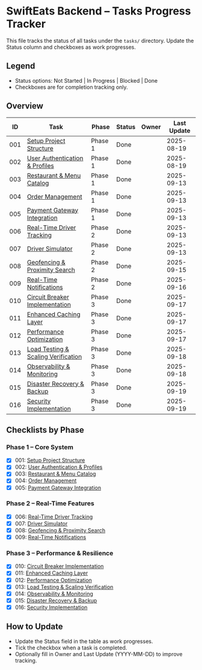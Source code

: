 # SwiftEats Backend – Tasks Progress Tracker

This file tracks the status of all tasks under the `tasks/` directory. Update the Status column and checkboxes as work progresses.

## Legend

- Status options: Not Started | In Progress | Blocked | Done
- Checkboxes are for completion tracking only.

## Overview

| ID  | Task                                                                              | Phase   | Status      | Owner | Last Update |
| --- | --------------------------------------------------------------------------------- | ------- | ----------- | ----- | ----------- |
| 001 | [Setup Project Structure](./001-setup-project-structure.md)                       | Phase 1 | Done        |       | 2025-08-19  |
| 002 | [User Authentication & Profiles](./002-user-authentication-profiles.md)           | Phase 1 | Done        |       | 2025-08-19  |
| 003 | [Restaurant & Menu Catalog](./003-restaurant-menu-catalog.md)                     | Phase 1 | Done        |       | 2025-09-13  |
| 004 | [Order Management](./004-order-management.md)                                     | Phase 1 | Done        |       | 2025-09-13  |
| 005 | [Payment Gateway Integration](./005-payment-gateway-integration.md)               | Phase 1 | Done        |       | 2025-09-13  |
| 006 | [Real-Time Driver Tracking](./006-real-time-driver-tracking.md)                   | Phase 2 | Done        |       | 2025-09-13  |
| 007 | [Driver Simulator](./007-driver-simulator.md)                                     | Phase 2 | Done        |       | 2025-09-13  |
| 008 | [Geofencing & Proximity Search](./008-geofencing-proximity-search.md)             | Phase 2 | Done        |       | 2025-09-15  |
| 009 | [Real-Time Notifications](./009-real-time-notifications.md)                       | Phase 2 | Done        |       | 2025-09-16  |
| 010 | [Circuit Breaker Implementation](./010-circuit-breaker-implementation.md)         | Phase 3 | Done        |       | 2025-09-17  |
| 011 | [Enhanced Caching Layer](./011-enhanced-caching-layer.md)                         | Phase 3 | Done        |       | 2025-09-17  |
| 012 | [Performance Optimization](./012-performance-optimization.md)                     | Phase 3 | Done        |       | 2025-09-17  |
| 013 | [Load Testing & Scaling Verification](./013-load-testing-scaling-verification.md) | Phase 3 | Done        |       | 2025-09-18  |
| 014 | [Observability & Monitoring](./014-observability-monitoring.md)                   | Phase 3 | Done        |       | 2025-09-18  |
| 015 | [Disaster Recovery & Backup](./015-disaster-recovery-backup.md)                   | Phase 3 | Done        |       | 2025-09-19  |
| 016 | [Security Implementation](./016-security-implementation.md)                       | Phase 3 | Done        |       | 2025-09-19  |

## Checklists by Phase

### Phase 1 – Core System

- [x] 001: [Setup Project Structure](./001-setup-project-structure.md)
- [x] 002: [User Authentication & Profiles](./002-user-authentication-profiles.md)
- [x] 003: [Restaurant & Menu Catalog](./003-restaurant-menu-catalog.md)
- [x] 004: [Order Management](./004-order-management.md)
- [x] 005: [Payment Gateway Integration](./005-payment-gateway-integration.md)

### Phase 2 – Real-Time Features

- [x] 006: [Real-Time Driver Tracking](./006-real-time-driver-tracking.md)
- [x] 007: [Driver Simulator](./007-driver-simulator.md)
- [x] 008: [Geofencing & Proximity Search](./008-geofencing-proximity-search.md)
- [x] 009: [Real-Time Notifications](./009-real-time-notifications.md)

### Phase 3 – Performance & Resilience

- [x] 010: [Circuit Breaker Implementation](./010-circuit-breaker-implementation.md)
- [x] 011: [Enhanced Caching Layer](./011-enhanced-caching-layer.md)
- [x] 012: [Performance Optimization](./012-performance-optimization.md)
- [x] 013: [Load Testing & Scaling Verification](./013-load-testing-scaling-verification.md)
- [x] 014: [Observability & Monitoring](./014-observability-monitoring.md)
- [x] 015: [Disaster Recovery & Backup](./015-disaster-recovery-backup.md)
- [x] 016: [Security Implementation](./016-security-implementation.md)

## How to Update

- Update the Status field in the table as work progresses.
- Tick the checkbox when a task is completed.
- Optionally fill in Owner and Last Update (YYYY-MM-DD) to improve tracking.
